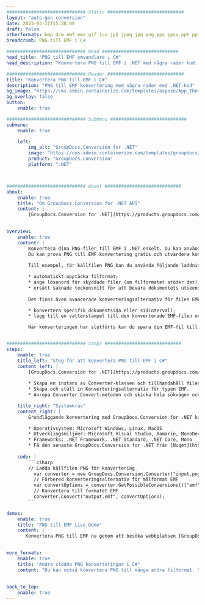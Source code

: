 ```yaml
---
############################# Static ############################
layout: "auto-gen-conversion"
date: 2023-03-31T15:28:09
draft: false
otherformats: bmp dcm emf emz gif ico jp2 jpeg jpg png pps ppsx ppt pptx psb psd svg svgz tga tif tiff webp wmf wmz
breadcrumb: PNG till EMF i C#

############################# Head ############################
head_title: "PNG till EMF omvandlare i C#"
head_description: "Konvertera PNG till EMF i .NET med några rader kod. Använd GroupDocs Document Conversion API för att konvertera över 160 filformat."

############################# Header ############################
title: "Konvertera PNG till EMF i C#"
description: "PNG till EMF konvertering med några rader med .NET-kod"
bg_image: "https://cms.admin.containerize.com/templates/aspose/App_Themes/V3/images/bg/header1.png"
bg_overlay: false
button:
    enable: true

############################# SubMenu ############################
submenu:
    enable: true

    left:
        img_alt: "GroupDocs.Conversion for .NET"
        image: "https://cms.admin.containerize.com/templates/groupdocs/images/product-logos/90x90-noborder/groupdocs-conversion-net.png"
        product: "GroupDocs.Conversion"
        platform: ".NET"



############################# About ############################
about:
    enable: true
    title: "Om GroupDocs.Conversion for .NET API"
    content: |
        [GroupDocs.Conversion for .NET](https://products.groupdocs.com/conversion/net/) kan användas för att konvertera Microsoft Word, Excel, PowerPoint, PDF, Visio och andra format. GroupDocs.Conversion är ett fristående API som är lämpligt för back-end och interna system där hög prestanda krävs. Det beror inte på någon programvara som Microsoft eller Open Office.
    

overview:
    enable: true
    content: |
        Konvertera dina PNG-filer till EMF i .NET enkelt. Du kan använda bara ett par C# kodrader i valfri plattform som du vill, som - Windows, Linux, macOS.
        Du kan prova PNG till EMF konvertering gratis och utvärdera konverteringsresultatens kvalitet. Tillsammans med enkla filkonverteringsscenarier kan du prova mer avancerade alternativ för att ladda källfilen PNG och för att spara resultatet EMF. 
        
        Till exempel, för källfilen PNG kan du använda följande laddningsalternativ:

        * automatiskt upptäcka filformat;
        * ange lösenord för skyddade filer (om filformatet stöder det);
        * ersätt saknade teckensnitt för att bevara dokumentets utseende.
        
        Det finns även avancerade konverteringsalternativ för filen EMF:

        * konvertera specifik dokumentsida eller sidintervall;
        * lägg till en vattenstämpel till den konverterade EMF-filen och många fler.

        När konverteringen har slutförts kan du spara din EMF-fil till den lokala filsökvägen eller någon tredje parts lagring som FTP, Amazon S3, Google Drive, Dropbox etc. Observera - för att konvertera PNG till {{ TO}} det finns inget behov av någon ytterligare programvara installerad - som MS Office, Open Office, Adobe Acrobat Reader etc.


############################# Steps ############################
steps:
    enable: true
    title_left: "Steg för att konvertera PNG till EMF i C#"
    content_left: |
        [GroupDocs.Conversion for .NET](https://products.groupdocs.com/conversion/net/) gör det enkelt för utvecklare att konvertera en PNG-fil till EMF med några rader kod.
        
        * Skapa en instans av Converter-klassen och tillhandahåll filen PNG med den fullständiga sökvägen
        * Skapa och ställ in Konverteringsalternativ för typen EMF.
        * Anropa Converter.Convert-metoden och skicka hela sökvägen och formatet (EMF) som en parameter

    title_right: "Systemkrav"
    content_right: |
        Grundläggande konvertering med GroupDocs.Conversion for .NET kan göras med bara några enkla steg. Våra API:er stöds på alla större plattformar och operativsystem. Innan du kör koden nedan, se till att du har följande förutsättningar installerade på ditt system.

        * Operativsystem: Microsoft Windows, Linux, MacOS
        * Utvecklingsmiljöer: Microsoft Visual Studio, Xamarin, MonoDevelop
        * Frameworks: .NET Framework, .NET Standard, .NET Core, Mono
        * Få den senaste GroupDocs.Conversion for .NET från [Nuget](https://www.nuget.org/packages/groupdocs.conversion)
         
    code: |
        ```csharp    
        // Ladda källfilen PNG för konvertering
          var converter = new GroupDocs.Conversion.Converter("input.png");
          // Förbered konverteringsalternativ för målformat EMF
          var convertOptions = converter.GetPossibleConversions()["emf"].ConvertOptions;
          // Konvertera till formatet EMF
          converter.Convert("output.emf", convertOptions);
        ```

demos:
    enable: true
    title: "PNG till EMF Live Demo"
    content: |
       Konvertera PNG till EMF nu genom att besöka webbplatsen [GroupDocs.Conversion App](https://products.groupdocs.app/conversion/family). Onlinedemo har följande fördelar
          

more_formats:
    enable: true
    title: "Andra stödda PNG konverteringar i C#"
    content: "Du kan också konvertera PNG till många andra filformat. Se listan nedan."
       
       
back_to_top:
    enable: true
---
```

